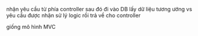 nhận yêu cầu từ phía controller sau đó đi vào DB lấy dữ liệu tương ướng vs yêu cầu được nhận sử lý logic rồi trả về cho controller


giống mô hình MVC